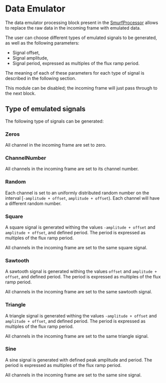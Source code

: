# Data Emulator

The data emulator processing block present in the [SmurfProcessor](README.SmurfProcessor.md) allows to replace the raw data in the incoming frame with emulated data.

The user can choose different types of emulated signals to be generated, as well as the following parameters:
- Signal offset,
- Signal amplitude,
- Signal period, expressed as multiples of the flux ramp period.

The meaning of each of these parameters for each type of signal is described in the following section.

This module can be disabled; the incoming frame will just pass through to the next block.

## Type of emulated signals

The following type of signals can be generated:

### Zeros

All channel in the incoming frame are set to zero.

### ChannelNumber

All channels in the incoming frame are set to its channel number.

### Random

Each channel is set to an uniformly distributed random number on the interval [`-amplitude + offset`, `amplitude + offset`). Each channel will have a different random number.

### Square

A square signal is generated withing the values `-amplitude + offset` and `amplitude + offset`, and defined period. The period is expressed as multiples of the flux ramp period.

All channels in the incoming frame are set to the same square signal.

### Sawtooth

A sawtooth signal is generated withing the values `offset` and `amplitude + offset`, and defined period. The period is expressed as multiples of the flux ramp period.

All channels in the incoming frame are set to the same sawtooth signal.

### Triangle

A triangle signal is generated withing the values `-amplitude + offset` and `amplitude + offset`, and defined period. The period is expressed as multiples of the flux ramp period.

All channels in the incoming frame are set to the same triangle signal.

### Sine

A sine signal is generated with defined peak amplitude and period. The period is expressed as multiples of the flux ramp period.

All channels in the incoming frame are set to the same sine signal.